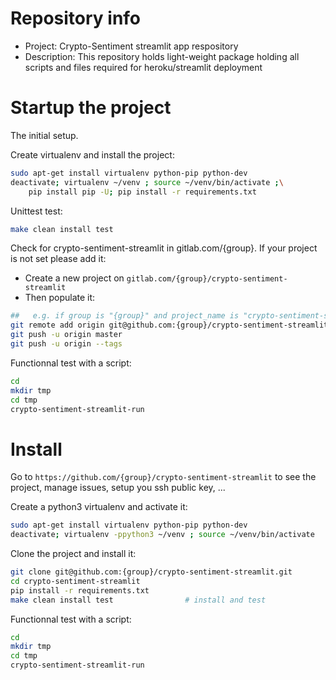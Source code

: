# Repository info
- Project: Crypto-Sentiment streamlit app respository
- Description: This repository holds light-weight package holding all scripts and files required for heroku/streamlit deployment

# Startup the project

The initial setup.

Create virtualenv and install the project:
```bash
sudo apt-get install virtualenv python-pip python-dev
deactivate; virtualenv ~/venv ; source ~/venv/bin/activate ;\
    pip install pip -U; pip install -r requirements.txt
```

Unittest test:
```bash
make clean install test
```

Check for crypto-sentiment-streamlit in gitlab.com/{group}.
If your project is not set please add it:

- Create a new project on `gitlab.com/{group}/crypto-sentiment-streamlit`
- Then populate it:

```bash
##   e.g. if group is "{group}" and project_name is "crypto-sentiment-streamlit"
git remote add origin git@github.com:{group}/crypto-sentiment-streamlit.git
git push -u origin master
git push -u origin --tags
```

Functionnal test with a script:

```bash
cd
mkdir tmp
cd tmp
crypto-sentiment-streamlit-run
```

# Install

Go to `https://github.com/{group}/crypto-sentiment-streamlit` to see the project, manage issues,
setup you ssh public key, ...

Create a python3 virtualenv and activate it:

```bash
sudo apt-get install virtualenv python-pip python-dev
deactivate; virtualenv -ppython3 ~/venv ; source ~/venv/bin/activate
```

Clone the project and install it:

```bash
git clone git@github.com:{group}/crypto-sentiment-streamlit.git
cd crypto-sentiment-streamlit
pip install -r requirements.txt
make clean install test                # install and test
```
Functionnal test with a script:

```bash
cd
mkdir tmp
cd tmp
crypto-sentiment-streamlit-run
```
